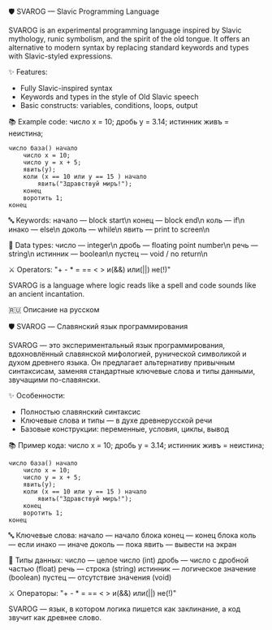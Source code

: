 🛡️ SVAROG — Slavic Programming Language

SVAROG is an experimental programming language inspired by Slavic mythology, runic symbolism, and the spirit of the old tongue. It offers an alternative to modern syntax by replacing standard keywords and types with Slavic-styled expressions.

✨ Features:
- Fully Slavic-inspired syntax
- Keywords and types in the style of Old Slavic speech
- Basic constructs: variables, conditions, loops, output

📚 Example code:
число х = 10;
дробь у = 3.14;
истинник живъ = неистина;

```
число база() начало
    число х = 10;
    число у = х + 5;
    явить(у);
    коли (х == 10 или у == 15 ) начало
        явить("Здравствуй миръ!");
    конец
    воротить 1;
конец
```

🔤 Keywords:
начало     — block start\n
конец      — block end\n
коль       — if\n
инако      — else\n
доколь     — while\n
явить      — print to screen\n

🧾 Data types:
число      — integer\n
дробь      — floating point number\n
речь       — string\n
истинник   — boolean\n
пустец     — void / no return\n

⚔️ Operators:
"+   -   *   =   ==   <   >   и(&&)   или(||)   не(!)"

SVAROG is a language where logic reads like a spell and code sounds like an ancient incantation.

🇷🇺 Описание на русском

🛡️ SVAROG — Славянский язык программирования

SVAROG — это экспериментальный язык программирования, вдохновлённый славянской мифологией, рунической символикой и духом древнего языка. Он предлагает альтернативу привычным синтаксисам, заменяя стандартные ключевые слова и типы данными, звучащими по-славянски.

✨ Особенности:
- Полностью славянский синтаксис
- Ключевые слова и типы — в духе древнерусской речи
- Базовые конструкции: переменные, условия, циклы, вывод

📚 Пример кода:
число х = 10;
дробь у = 3.14;
истинник живъ = неистина;

```
число база() начало
    число х = 10;
    число у = х + 5;
    явить(у);
    коли (х == 10 или у == 15 ) начало
        явить("Здравствуй миръ!");
    конец
    воротить 1;
конец
```

🔤 Ключевые слова:
начало     — начало блока
конец      — конец блока
коль       — если
инако      — иначе
доколь     — пока
явить      — вывести на экран

🧾 Типы данных:
число      — целое число (int)
дробь      — число с дробной частью (float)
речь       — строка (string)
истинник   — логическое значение (boolean)
пустец     — отсутствие значения (void)

⚔️ Операторы:
"+   -   *   =   ==   <   >   и(&&)   или(||)   не(!)"

SVAROG — язык, в котором логика пишется как заклинание, а код звучит как древнее слово.

